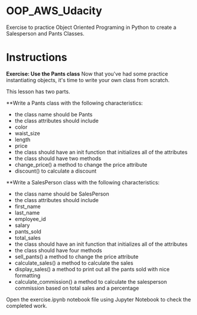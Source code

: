 # OOP_AWS_Udacity
Exercise to practice Object Oriented Programing in Python to create a Salesperson and Pants Classes.

# Instructions
**Exercise: Use the Pants class**
Now that you've had some practice instantiating objects, it's time to write your own class from scratch.

This lesson has two parts.


**Write a Pants class with the following characteristics:
* the class name should be Pants
* the class attributes should include
 * color
 * waist_size
 * length
 * price
* the class should have an init function that initializes all of the attributes
* the class should have two methods
 * change_price() a method to change the price attribute
 * discount() to calculate a discount


**Write a SalesPerson class with the following characteristics:
* the class name should be SalesPerson
* the class attributes should include
 * first_name 
 * last_name
 * employee_id
 * salary
 * pants_sold
 * total_sales
* the class should have an init function that initializes all of the attributes
* the class should have four methods
 * sell_pants() a method to change the price attribute
 * calculate_sales() a method to calculate the sales
 * display_sales() a method to print out all the pants sold with nice formatting
 * calculate_commission() a method to calculate the salesperson commission based on total sales and a percentage


Open the exercise.ipynb notebook file using Jupyter Notebook to check the completed work.
